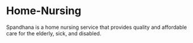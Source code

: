 # Home-Nursing
Spandhana is a home nursing service that provides quality and affordable care for the elderly, sick, and disabled.
